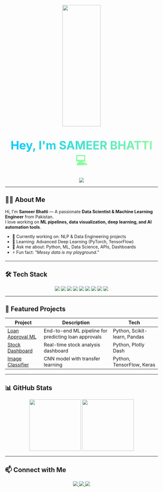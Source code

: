 <!-- ====== Banner Section ====== -->
<div align="center">
  <!-- Banner Background with Coding GIF -->
  <img src="https://media.giphy.com/media/qgQUggAC3Pfv687qPC/giphy.gif" 
       width="50%" height="400px" 
       style="border-radius:12px; object-fit:cover;" />

  <!-- Overlay Title -->
  <h1 align="center">
    <span style="font-size:38px; font-weight:bold; background: linear-gradient(90deg,#00C9FF,#92FE9D); -webkit-background-clip:text; color:transparent;">
      Hey, I'm SAMEER BHATTI 💻
    </span>
  </h1>

  <!-- Typing Animation -->
  <p align="center">
    <img src="https://readme-typing-svg.herokuapp.com?size=22&color=00C9FF&center=true&vCenter=true&width=500&lines=Data+Scientist+%7C+ML+Engineer;Building+Scalable+ML+Pipelines;Automating+Data+Ops;Turning+Raw+Data+into+Insights" />
  </p>

</div>

---

## 👨‍💻 About Me  
Hi, I'm **Sameer Bhatti** — A passionate **Data Scientist & Machine Learning Engineer** from Pakistan.  
I love working on **ML pipelines, data visualization, deep learning, and AI automation tools**.

- 🔭 Currently working on: NLP & Data Engineering projects  
- 🌱 Learning: Advanced Deep Learning (PyTorch, TensorFlow)  
- 💬 Ask me about: Python, ML, Data Science, APIs, Dashboards  
- ⚡ Fun fact: *"Messy data is my playground."*  

---

## 🛠 Tech Stack  
<p align="center">
  <img src="https://img.shields.io/badge/Python-3670A0?style=for-the-badge&logo=python&logoColor=white"/>
  <img src="https://img.shields.io/badge/Pandas-150458?style=for-the-badge&logo=pandas"/>
  <img src="https://img.shields.io/badge/NumPy-013243?style=for-the-badge&logo=numpy"/>
  <img src="https://img.shields.io/badge/Scikit--learn-F7931E?style=for-the-badge&logo=scikit-learn"/>
  <img src="https://img.shields.io/badge/TensorFlow-FF6F00?style=for-the-badge&logo=tensorflow"/>
  <img src="https://img.shields.io/badge/PyTorch-EE4C2C?style=for-the-badge&logo=pytorch"/>
  <img src="https://img.shields.io/badge/Plotly-3F4F75?style=for-the-badge&logo=plotly"/>
  <img src="https://img.shields.io/badge/Docker-2496ED?style=for-the-badge&logo=docker"/>
  <img src="https://img.shields.io/badge/GitHub_Actions-2088FF?style=for-the-badge&logo=github-actions"/>
</p>

---

## 🚀 Featured Projects  
| Project | Description | Tech |
|---------|-------------|------|
| [Loan Approval ML](#) | End-to-end ML pipeline for predicting loan approvals | Python, Scikit-learn, Pandas |
| [Stock Dashboard](#) | Real-time stock analysis dashboard | Python, Plotly Dash |
| [Image Classifier](#) | CNN model with transfer learning | Python, TensorFlow, Keras |

---

## 📊 GitHub Stats  
<p align="center">
  <img src="https://github-readme-stats.vercel.app/api?username=SAMEERBHATTI4065&show_icons=true&theme=radical" height="170"/>
  <img src="https://github-readme-streak-stats.herokuapp.com/?user=SAMEERBHATTI4065&theme=radical" height="170"/>
</p>

---

## 📫 Connect with Me  
<p align="center">
  <a href="https://www.linkedin.com/in/sameer-zaheer-bhatti-b57707342/" target="_blank">
    <img src="https://img.shields.io/badge/LinkedIn-0A66C2?style=for-the-badge&logo=linkedin&logoColor=white"/>
  </a>
  <a href="https://twitter.com/your-twitter" target="_blank">
    <img src="https://img.shields.io/badge/Twitter-1DA1F2?style=for-the-badge&logo=twitter&logoColor=white"/>
  </a>
  <a href="mailto:your.bhattigofficial777888@gmail.com">
    <img src="https://img.shields.io/badge/Email-D14836?style=for-the-badge&logo=gmail&logoColor=white"/>
  </a>
</p>
